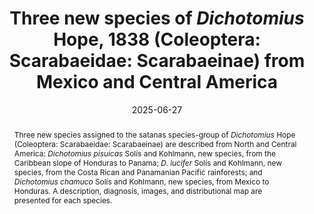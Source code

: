 ---
title: 'Three new species of <i>Dichotomius</i> Hope, 1838 (Coleoptera: Scarabaeidae: Scarabaeinae) from Mexico and Central America'
date: '2025-06-27'
doi: ''
journal: Insecta Mundi
issue: '1129'
pagination: '1–21'
zoobank: 'urn:lsid:zoobank.org:pub:38F6BD25-71AD-4D92-8FCD-CCAA80D89BCA'
authors:
  - first_name: 'Ángel'
    last_name: 'Solís'
    affiliation: 'BioAlfa Barcoding Project Santo Domingo de Heredia, Costa Rica'
    email: 'angelSoliscr@gmail.com'
    orcid: 'https://orcid.org/0000-0001-8622-4555'

  - first_name: 'Bert'
    last_name: 'Kohlmann'
    affiliation: 'BioAlfa Barcoding Project Santo Domingo de Heredia, Costa Rica'
    email: 'bkohlmann64@gmail.com'
    orcid: 'https://orcid.org/0000-0002-3441-3933'

download: 'https://drive.google.com/file/d/19W4qRzmnx2KEVRkkmSj_IHRdsInMf5T9'

supplementary: ''

keywords:
  - Dung beetles
  - vicariant speciation

categories:
  - Coleoptera
  - Scarabaeidae
  - Scarabaeinae
  
references:
  - authors: Arias-Buriticá JA, Vaz-de-Mello FZ.
    year: 2018
    title: '“Satanas”: definición de un nuevo grupo de especies de <i>Dichotomius </i>Hope, 1838 (Scarabaeidae: Scarabaeinae). Libro de resúmenes de la XII Reunión Latinoamericana de Scarabaeoidología (XII RELAS). 17-22 de junio. Universidad del Valle de Guatemala; Ciudad de Guatemala'
    pages: 36 p
    doi: 
    url: 
    access: 

  - authors: Arias-Buriticá JA, Vaz-de-Mello FZ.
    year: 2024
    title: 'Taxonomic revision of the <i>Dichotomius mormon </i>(Ljungh, 1799) species group (Coleoptera: Scarabaeidae: Scarabaeinae), with a description of a new species from Bolivia. Neotropical Entomology 5'
    pages: 1075–1101
    doi: https://doi.org/10.1007/s13744-024-01189-8
    url: 
    access: 

  - authors: Arias-Buriticá JA, Vaz-de-Mello FZ.
    year: 2025
    title: 'Contributions to the taxonomy of <i>Dichotomius </i>Hope, 1838 (Scarabaeidae: Scarabaeinae: Dichotomiini): Description of a new subgenus and redefinition of <i>Dichotomius sensu stricto </i>species groups. Revista Brasileira de Entomologia 69'
    pages: e20240023
    doi: https://doi.org/10.1590/1806-9665-RBENT-2024-0023
    url: 
    access: 

  - authors: RBENT-2024-0023 ASALE (Asociación de Academias de la Lengua Española).
    year: 2015
    title: 'Diccionario de Americanismos. Santillana; Madrid, Spain'
    pages: 2400 p
    doi: 
    url: 
    access: 

  - authors: Avendaño-Mendoza C, Morón-Ríos A, Cano EB, León-Cortés J.
    year: 2005
    title: 'Dung beetle community (Coleoptera: Scarabaeidae: Scarabaeinae) in a tropical landscape at the Lachua Region, Guatemala. Biodiversity and Conservation 14'
    pages: 801–822
    doi: 
    url: 
    access: 

  - authors: Barragán F, Moreno CE, Escobar F, Bueno-Villegas J, Halffter G.
    year: 2014
    title: 'The impact of grazing on dung beetle diversity depends on both biogeographical and ecological context. Journal of Biogeography 41'
    pages: 1991–2002
    doi: 
    url: 
    access: 

  - authors: Barreto J, Cruz M, Escobar F.
    year: 2021
    title: 'Annual reproductive phenology of the coprophagous beetle <i>Dichotomius satanas </i>(Coleoptera: Scarabaeidae, Scarabaeinae) of the cloud forest in eastern Mexico. The Canadian Entomologist 153'
    pages: 157–171
    doi: 
    url: 
    access: 

  - authors: Bates HW.
    year: 1887
    title: 'Biologia Centrali-Americana. Insecta. Coleoptera. Volume II. Part 2. Pectinicornia and Lamellicornia. Taylor and Francis; London, United Kingdom'
    pages: 432 pp
    doi: 
    url: 
    access: 

  - authors: Blas M, Gómez B.
    year: 2009
    title: 'Escarabajos (Coleoptera: Scarabaeidae). p. 75–87. In: Riechers A, Morales JE, Hernández E (comp.). Laguna Bélgica: Patrimonio natural e interpretación ambiental. Instituto de Historia Natural; Chiapas'
    pages: 173 p
    doi: 
    url: 
    access: 

  - authors: Carrillo-Ruiz H, Morón MA.
    year: 2003
    title: 'Fauna de Coleoptera Scarabaeoidea de Cuetzalan del Progreso, Puebla, México. Acta Zoológica Mexicana 88'
    pages: 87–121
    doi: 
    url: 
    access: 

  - authors: Creedy TJ, Mann DJ.
    year: 2012
    title: 'Identification Guide to the Scarabaeinae Dung Beetles of Cusuco National Park, Honduras. Version 1.1. Operation Wallacea; Old Bolingbroke, U.K'
    pages: 52 p
    doi: 
    url: 
    access: 

  - authors: Cronquist A.
    year: 1978
    title: 'Once again, what is a species? p. 3–20. In: Knutson LV (ed.). Biosystematics in agriculture. Alleheld Osmun; Montclair, NJ'
    pages: 284 p
    doi: 
    url: 
    access: 

  - authors: Cupello M, Silva FAB, Vaz-de-Mello FZ.
    year: 2023
    title: 'The taxonomic revolution of New World dung beetles (Coleoptera: Scarabaeidae: Scarabaeinae). Frontiers in Ecology and Evolution 11'
    pages: 1168754
    doi: https://doi.org/10.3389/fevo.2023.1168754
    url: 
    access: 

  - authors: Delgado L, Márquez J.
    year: 2006
    title: 'Estado del conocimiento y conservación de los coleópteros Scarabaeoidea (Insecta) del estado de Hidalgo, México. Acta Zoológica Mexicana 22'
    pages: 57–108
    doi: 
    url: 
    access: 

  - authors: Delgado M, Castro-Ramírez AE, Morón MA, Ruiz-Montoya L.
    year: 2012
    title: 'Diversidad de Scarabaeoidea (Coleoptera) en las principales condiciones de hábitat de Montebello, Chiapas, México. Acta Zoológica Mexicana (n.s.) 28'
    pages: 185–210
    doi: 
    url: 
    access: 

  - authors: Deloya C, Parra-Tabla V, Delfín-González H.
    year: 2007
    title: 'Fauna de Coleópteros Scarabaeidae Laparosticti y Trogidae (Coleoptera: Scarabaeoidea) Asociados al Bosque Mesófilo de Montaña, Cafetales bajo Sombra y Comunidades Derivadas en el Centro de Veracruz, México. Neotropical Entomology 36'
    pages: 5–21
    doi: 
    url: 
    access: 

  - authors: Díaz A, Galante E, Favila ME.
    year: 2010
    title: 'The effect of the landscape matrix on the distribution of dung and carríon beetles in a fragmented tropical rain forest. Journal of Insect Science 10(81)'
    pages: 1–16
    doi: 
    url: 
    access: 

  - authors: Díaz A, Galante E, Favila ME.
    year: 2011
    title: 'Escarabajos del estiércol en la selva fragmentada de Los Tuxtlas. p. 469–481. In: Comisión Nacional para el Uso y Conocimiento de la Biodiversidad (CONABIO). La biodiversidad de Veracruz. Estudio de Estado. Comisión Nacional para el Uso y Conocimiento de la Biodiversidad, Gobierno del estado de Veracruz, Universidad Veracruzana, Instituto de Ecología A.C.; Xalapa, Mexico'
    pages: 679 p
    doi: 
    url: 
    access: 

  - authors: Favila ME, Díaz A.
    year: 1997
    title: 'Los escarabajos coprófagos y necrófagos de Los Tuxtlas. p. 383–384. In: González-Soriano E, Dirzo R, Vogt R (eds.). Historia natural de los Tuxtlas. Universidad Nacional Autónoma de México; Mexico City, Mexico'
    pages: 647 p
    doi: 
    url: 
    access: 

  - authors: González-Tokman D, Cultid-Medina C, Díaz A, Escobar F, Ocampo-Palacio L, Martínez-Garza C.
    year: 2018
    title: 'Success or failure: the role of ecological restoration on the recovery of dung beetle diversity and function in a tropical rainforest. Revista Mexicana de Biodiversidad 89'
    pages: 232–242
    doi: 
    url: 
    access: 

  - authors: Halffter G, Favila ME, Halffter V.
    year: 1992
    title: 'A comparative study of the structure of the scarab guild in Mexican tropical rainforests and derived ecosystems. Folia Entomológica Mexicana 84'
    pages: 131–156
    doi: 
    url: 
    access: 

  - authors: Halffter G, Verdú JR, Márquez J, Moreno CE.
    year: 2008
    title: 'Biogeographical analysis of Scarabaeinae and Geotrupinae along a transect in Central Mexico (Coleoptera, Scarabaeoidea). Fragmenta Entomologica 40'
    pages: 273–322
    doi: 
    url: 
    access: 

  - authors: Harold E von.
    year: 1867
    title: 'Diagnosen neuer Coprophagen. Coleopterologische Hefte 2'
    pages: 94–100
    doi: 
    url: https://www.zobodat.at/pdf/Coleopterologische-Hefte_2_0094-0100.pdf
    access: (Last accessed 5 May 2025.)

  - authors: Harold E von.
    year: 1869
    title: 'Révision des espèces qui rentrent dans le genre <i>Pinotus </i>Erichson. L’Abeille 6'
    pages: 123–144
    doi: 
    url: 
    access: 

  - authors: Harvey CA, González J, Somarriba E.
    year: 2006
    title: 'Dung beetle and terrestrial mammal diversity in forests, indigenous agroforestry systems and plantain monocultures in Talamanca, Costa Rica. Biodiversity and Conservation 15'
    pages: 555–585
    doi: 
    url: 
    access: 

  - authors: Hernández B.
    year: 2023
    title: 'Coleópteros copronecrófagos (Coleoptera: Scarabaeidae, Silphidae) de la de la Reserva Silvestre Privada El Jaguar, municipio de San Rafael del Norte, departamento de Jinotega. Revista Nicaragüense de Entomología 303'
    pages: 1–40
    doi: 
    url: 
    access: 

  - authors: Hernández B, Maes JM, Solís A.
    year: 2020
    title: 'Scarabaeinae (Scarabaeidae) de Cerro de Jesús (Nueva Segovia, Nicaragua) y redescubrimiento de <i>Copris maesi </i>Ratcliffe. Revista Nicaragüense de Entomología 176'
    pages: 1–48
    doi: 
    url: 
    access: 

  - authors: Howden HF, Young OP.
    year: 1981
    title: 'Panamanian Scarabaeinae: Taxonomy, Distribution, and Habits (Coleoptera, Scarabaeidae). Contributions of the American Entomological Institute 18'
    pages: 1–204
    doi: 
    url: 
    access: 

  - authors: Huerta CC, Arellano GL, Cruz RM, Escobar SF, Martínez MI.
    year: 2016
    title: 'Los escarabajos del estiércol en los potreros ganaderos de Xico. Instituto de Ecología; A. C. Xalapa, Veracruz, Mexico'
    pages: 20 p
    doi: 
    url: 
    access: 

  - authors: INECOL, FMCN (Instituto de Ecología, Fondo Mexicano para la Conservación de la Naturaleza).
    year: 2022
    title: 'Guía de escarabajos estercoleros de Chiapas y el centro-sur de Veracruz. FMCN-Agencia Francesa de Desarrollo; Mexico City, Mexico'
    pages: 36 p
    doi: 
    url: 
    access: 

  - authors: Islas-Hernández G, Martínez-Falcón AP, Ortega-Martínez IJ, Martínez-Hernández S, Ramírez-Hernández A.
    year: 2023
    title: 'Diversidad de coleópteros atraídos por carroña y estiércol en una región ganadera de Tlacuilotepec, Puebla, México. Arxius de Miscellània Zoològica 21'
    pages: 289–301
    doi: https://doi.org/10.32800/amz.2023.21.0289
    url: 
    access: 

  - authors: Janzen DH.
    year: 1983
    title: '<i>Eulissus chalybaeus </i>(green rove beetle). p. 721–722. In: Janzen DH (ed.). Costa Rican natural history. University of Chicago Press; Chicago, IL'
    pages: 821 p
    doi: 
    url: 
    access: 

  - authors: Kohlmann B.
    year: 2003
    title: 'Tribu Coprini. p. 45–58. In: Morón MA (ed.). Atlas de los escarabajos de México. Vol. II. Argania Editio; Barcelona, Spain'
    pages: 227 p
    doi: 
    url: 
    access: 

  - authors: Kohlmann B, Arriaga-Jiménez A, Mora-Aguilar EF.
    year: 2023
    title: 'An annotated checklist of the dung beetles (Coleoptera: Geotrupidae and Scarabaeidae, subfamilies Aphodiinae and Scarabaeinae) of Oaxaca, Mexico. Insecta Mundi 0981'
    pages: 1–34
    doi: 
    url: 
    access: 

  - authors: Kohlmann B, Solís A.
    year: 1997
    title: 'El género <i>Dichotomius </i>(Coleoptera: Scarabaeidae) en Costa Rica. Giornale Italiano di Entomologia 47'
    pages: 343–382
    doi: 
    url: 
    access: 

  - authors: Kohlmann B, Wilkinson J.
    year: 2007
    title: 'The Tárcoles line: Biogeographic effects of the Talamanca range in lower Central America. Giornale Italiano di Entomologia 12'
    pages: 1–30
    doi: 
    url: 
    access: 

  - authors: López-Guerrero I.
    year: 2005
    title: 'Los <i>Dichotomius </i>(Coleoptera: Scarabaeidae, Dichotomini) de la fauna de México. Boletín de la Sociedad Entomológica Aragonesa 36'
    pages: 125–209
    doi: 
    url: 
    access: 

  - authors: Luederwaldt H.
    year: 1923
    title: 'Neue <i>Pinotus</i>-Arten. Revista do Museu Paulista, São Paulo 14'
    pages: 1–13
    doi: 
    url: 
    access: 

  - authors: Luederwaldt H.
    year: 1929
    title: 'As espécies brasileiras do gênero <i>Pinotus </i>(Coleoptera: Lamellicornidae: Coprini) com algumas considerações também sôbre outras espécies. Revista do Museu Paulista 16'
    pages: 1–174
    doi: 
    url: 
    access: 

  - authors: Maes JM, Hernández B, Solís A.
    year: 2020
    title: 'Scarabaeinae (Coleoptera: Scarabaeidae) de Nicaragua. Revista Nicaragüense de Entomología 174'
    pages: 1–388
    doi: 
    url: 
    access: 

  - authors: Márquez J, Morón MA, Moreno C, Asiain J, Sánchez-Rojas G.
    year: 2017
    title: 'Escarabajos de la familia Scarabaeidae (Insecta: Coleoptera). p. 389–412. In: Ramírez-Bautista A, Sánchez-González A, Sánchez-Rojas G, Cuevas-Cardona C (eds.). Biodiversidad del estado de Hidalgo. Tomo II. Universidad Autónoma del Estado de Hidalgo; Hidalgo, Mexico'
    pages: 652 p
    doi: 
    url: 
    access: 

  - authors: Medina CA, Molano F, Scholtz CH.
    year: 2013
    title: 'Morphology and terminology of dung beetles (Coleoptera: Scarabaeidae: Scarabaeinae) male genitalia. Zootaxa 3626'
    pages: 455–476
    doi: 
    url: 
    access: 

  - authors: Moctezuma V, Espinosa de los Monteros A, Halffter G.
    year: 2024
    title: 'Phylogenetic analyses of the subfamily Scarabaeinae (Coleoptera: Scarabaeidae) provide new insights into the Mexican Transition Zone theory. Zootaxa 5415'
    pages: 501–528
    doi: 
    url: 
    access: 

  - authors: Morales Morales CJ, Guevara Hernández F, Espinosa Moreno JA, Gómez Castañeda JC, Llaven Martínez J, Gutiérrez Hernández R del C.
    year: 2014
    title: 'Escarabajos estercoleros (Coleoptera: Scarabaeidae) del Cutt San Ramón, Villaflores, Chiapas, México. Entomología Mexicana 1'
    pages: 1129–1132
    doi: 
    url: 
    access: 

  - authors: Morón MA.
    year: 1979
    title: 'Fauna de los Coleópteros Lamelicornios de la Estación de Biología Tropical “Los Tuxtlas”, Veracruz, UNAM. México. Anales del Insituto de Biología, UNAM (serie Zoología) 50'
    pages: 3–69
    doi: 
    url: 
    access: 

  - authors: Morón MA.
    year: 1993
    title: 'Los lamelicornios (Insecta: Coleoptera) de las Sierras Húmedas del estado de Hidalgo, México. Una síntesis taxonómica y ecológica. p. 181–211. In: Villavicencio MA, Marmolejo Y, Pérez Escandón BE (eds.). Investigaciones recientes sobre Flora y Fauna de Hidalgo, México. Universidad Autónoma de Hidalgo. Hidalgo, Mexico. 515 p. Morón MA 1994. Fauna de Coleoptera Lamellicornia en las montañas del noreste de Hidalgo, México. Acta Zoológica Mexicana 63'
    pages: 7–59
    doi: 
    url: 
    access: 

  - authors: Morón MA, Villalobos FJ, Deloya C.
    year: 1985
    title: 'Fauna de coleópteros lamelicornios de Boca del Chajul, Chiapas, México. Folia Entomológica Mexicana 66'
    pages: 57–118
    doi: 
    url: 
    access: 

  - authors: Naranjo-González M, Víctor-Rosas LJ.
    year: 2015
    title: 'La subfamilia Scarabaeinae (Coleoptera: Scarabaeidae) en la colección entomológica de la E.N.C.B, I.P.N. Entomología Mexicana 2'
    pages: 870–874
    doi: 
    url: 
    access: 

  - authors: Navarrete DA, G Halffter H.
    year: 2008
    title: 'Nuevos registros de escarabajos copro-necrófagos (Coleoptera: Scarabaeidae: Scarabaeinae) para México y Chiapas. Acta Zoológica Mexicana (n.s.) 24'
    pages: 247–250
    doi: 
    url: 
    access: 

  - authors: Palacios-Ríos M, Rico-Grey V, Fuentes E.
    year: 1990
    title: 'Inventario preliminar de los Coleoptera Lamellicornia de la zona de Yaxchilán, Chiapas, México. Folia Entomologica Mexicana 78'
    pages: 49–60
    doi: 
    url: 
    access: 

  - authors: Pardo-Díaz C, Lopera Toro A, Peña Tovar S.A, Sarmiento-Garcés R, Sánchez Herrera M, Salazar C.
    year: 2019
    title: 'Taxonomic reassessment of the genus <i>Dichotomius </i>(Coleoptera: Scarabaeinae) through integrative taxonomy. PeerJ 7: e7332. https://doi.org/10.7717/peerj.7332'
    pages: 
    doi: https://doi.org/10.7717/peerj.7332
    url: 
    access: 

  - authors: Peck SB, Howden HF.
    year: 1984
    title: 'Response of a dung beetle guild to different sizes of dung bait in a Panamanian rainforest. Biotropica 16'
    pages: 235–238
    doi: 
    url: 
    access: 

  - authors: Quesada Pacheco MA.
    year: 1996
    title: 'Los huetares: historia, lengua, etnografía y tradición oral. Editorial Tecnológica de Costa Rica; Cartago, Costa Rica'
    pages: 315 p
    doi: 
    url: 
    access: 

  - authors: Reyes Martínez CR, Suazo Euceda JP.
    year: 2016
    title: 'Riqueza y abundancia de escarabajos coprófagos en bosques de pino encino en tres municipios de Olancho, Honduras. p. 14. In: Suazo Euceda JP (ed.). Biodiversidad del ecosistema de Pino Encino de Olancho, Catacamas, Honduras. Universidad Nacional de Agricultura; Catacamas, Honduras'
    pages: 60 p
    doi: 
    url: 
    access: 

  - authors: Ruíz-Pérez I, León-Cortés JL, Arellano L, Navarrete DA.
    year: 2019
    title: 'Manejo forestal comunitario en el sur de México: ¿es una práctica sustentable para el mantenimiento de los ensambles de escarabajos? Revista Mexicana de Biodiversidad 90'
    pages: e902564
    doi: https://doi.org/10.22201/ib.20078706e.2019.90.2564
    url: 
    access: 

  - authors: Sánchez-de-Jesús HA, Arroyo-Rodríguez V, Andresen E, Escobar F.
    year: 2016
    title: 'Forest loss and matrix composition are the major drivers shaping dung beetle assemblages in a fragmented rainforest. Landscape Ecology 31'
    pages: 843–854
    doi: 
    url: 
    access: 

  - authors: Sánchez-Hernández G, Chamé-Vázquez ER, Salas-Suárez N, Noh-Balam VM.
    year: 2022
    title: 'Los escarabajos del estiércol (Coleoptera: Scarabaeidae: Scarabaeinae) de Quintana Roo, México: Lista anotada de especies y nuevos registros. Revista Chilena de Entomología 48'
    pages: 415–434
    doi: 
    url: 
    access: 

  - authors: Sánchez-Hernández G, Gómez B, Chamé-Vázquez ER, Dávila-Sánchez RA, Rodríguez-López ME, Delgado L.
    year: 2020
    title: 'Current status of dung beetles (Coleoptera, Scarabaeidae, Scarabaeinae) diversity and conservation in Natural Protected Areas in Chiapas (Mexico). Neotropical Biology and Conservation 15'
    pages: 219–244
    doi: 
    url: 
    access: 

  - authors: Santos-Heredia C, Andresen E, Zárate DA, Escobar F.
    year: 2018
    title: 'Dung beetles and their ecological functions in three agroforestry systems in the Lacandona rainforest of Mexico. Biodiversity and Conservation 27'
    pages: 2379–2392
    doi: 
    url: 
    access: 

  - authors: Sarmiento-Garcés S, Amat-García G.
    year: 2014
    title: 'Escarabajos del género <i>Dichotomius </i>Hope 1838 (Scarabaeidae: Scarabaeinae) en Colombia. Fauna de Colombia. Monografía No. 4. Universidad Nacional de Colombia. ARFO Editores; Bogotá, Colombia'
    pages: 133 p
    doi: 
    url: 
    access: 

  - authors: Simpson J, Weiner E.
    year: 1989
    title: 'The Oxford English dictionary, second edition. Oxford University Press; Oxford, UK'
    pages: 21730 p
    doi: 
    url: 
    access: 

  - authors: Solís A.
    year: 1987
    title: 'Los escarabajos (Coleoptera: Scarabaeidae: Scarabaeinae) de la Estación Río San Lorencito, Reserva Forestal de San Ramón, Costa Rica. Brenesia 27'
    pages: 81–111
    doi: 
    url: 
    access: 

  - authors: Solís A, Kohlmann B.
    year: 2022
    title: '<i>Dichotomius woodruffi</i>, a new <i>Dichotomius </i>species of the <i>agenor </i>group from Costa Rica and Nicaragua (Coleoptera: Scarabaeidae: Scarabaeinae). Insecta Mundi 0918'
    pages: 1–12
    doi: 
    url: 
    access: 

  - authors: Solís Á, Kohlmann B, Alvarado G.
    year: 2024
    title: 'A Costa Rican biological puzzle – the geological, landscape, and vicariance history as a conditioning of the past and present biogeography. p. 189–220. In: Quesada-Román A (ed.). Landscapes and landforms of Costa Rica. Springer; Cham, Switzerland'
    pages: 455 p
    doi: 
    url: 
    access: 

  - authors: Tarasov S, Dimitrov D.
    year: 2016
    title: 'Multigene phylogenetic analysis redefines dung beetle relationships and classification (Coleoptera: Scarabaeidae: Scarabaeinae). BMC Evolutionary Biology 16'
    pages: 1–19
    doi: 
    url: 
    access: 

  - authors: Young OP.
    year: 2011
    title: 'Staphylinid predation on large dung beetles (Coleoptera: Staphylinidae, Scarabaeidae) in Panama. The Coleopterists Bulletin 65'
    pages: 227–229
    doi: 
    url: 
    access: 

  - authors: Zunino M.
    year: 1983
    title: 'Essai préliminaire sur l’évolution des armures génitales des Scarabaeinae, par rapport à la taxonomie du groupe et à l’évolution du comportement de nidification (Coleoptera, Scarabaeidae). Bulletin de la Societé Entomologique de France 88'
    pages: 531–542
    doi: 
    url: 
    access: 

abstract: 'Three new species assigned to the satanas species-group of <i>Dichotomius </i>Hope (Coleoptera: Scarabaeidae: Scarabaeinae) are described from North and Central America: <i>Dichotomius pisuicas </i>Solís and Kohlmann, new species, from the Caribbean slope of Honduras to Panama; <i>D. lucifer </i>Solís and Kohlmann, new species, from the Costa Rican and Panamanian Pacific rainforests; and <i>Dichotomius chamuco </i>Solís and Kohlmann, new species, from Mexico to Honduras. A description, diagnosis, images, and distributional map are presented for each species.'
---